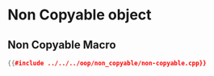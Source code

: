 # Non Copyable object


## Non Copyable Macro

```cpp
{{#include ../../../oop/non_copyable/non-copyable.cpp}}
```